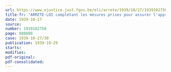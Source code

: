 ```yaml
---
url: https://www.ejustice.just.fgov.be/eli/arrete/1939/10/27/1939102750/justel
title-fr: "ARRETE-LOI complétant les mesures prises pour assurer l'approvisionnement du pays et pour prévenir et réprimer les abus dans le commerce de certaines denrées ou marchandises"
date: 1939-10-27
source:
number: 1939102750
page: 888888
case: 1939-10-27/30
publication: 1939-10-29
starts:
modifies:
pdf-original:
pdf-consolidated:
---
```


